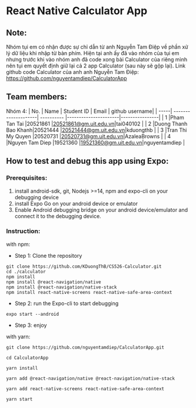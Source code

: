# React Native Calculator App
## Note:
Nhóm tụi em có nhận được sự chỉ dẫn từ anh Nguyễn Tam Điệp về phần xử lý dữ liệu khi nhập từ bàn phím. Hiện tại anh ấy đã vào nhóm của tụi em nhưng trước khi vào nhóm anh đã code xong bài Calculator của riêng mình nên tụi em quyết định giữ lại cả 2 app Calculator (sau này sẽ gộp lại). Link github code Calculator của anh anh Nguyễn Tam Điệp: 
https://github.com/nguyentamdiep/CalculatorApp 


## Team members:
Nhóm 4: 
| No.  | Name                | Student ID | Email                | github username| 
| -----| --------------------| ---------- |----------------------|----------------|
| 1    |Pham Tan Tai         |20521861    |20521861@gm.uit.edu.vn|tai040102    |
| 2    |Duong Thanh Bao Khanh|20521444    |20521444@gm.uit.edu.vn|kduongthb       |
| 3    |Tran Thi My Quyen    |20520731    |20520731@gm.uit.edu.vn|AzaleaBrowns    |
| 4    |Nguyen Tam Diep      |19521360    |19521360@gm.uit.edu.vn|nguyentamdiep                |

## How to test and debug this app using Expo:
### Prerequisites: 
1. install android-sdk, git, Nodejs >=14, npm and expo-cli on your debugging device
2. install Expo Go on your android device or emulator
3. Enable Android debugging bridge on your android device/emulator and connect it to the debugging device.
### Instruction:

with npm:

* Step 1: Clone the repository

```
git clone https://github.com/KDuongThB/CS526-Calculator.git
cd ./calculator
npm install
npm install @react-navigation/native
npm install @react-navigation/native-stack
npm install react-native-screens react-native-safe-area-context

``` 
* Step 2: run the Expo-cli to start debugging
```
expo start --android
```
* Step 3: enjoy

with yarn:
```
git clone https://github.com/nguyentamdiep/CalculatorApp.git

cd CalculatorApp

yarn install

yarn add @react-navigation/native @react-navigation/native-stack

yarn add react-native-screens react-native-safe-area-context

yarn start
```


